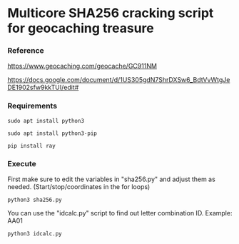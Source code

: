 # Multicore SHA256 cracking script for geocaching treasure
### Reference
https://www.geocaching.com/geocache/GC911NM

https://docs.google.com/document/d/1US305gdN7ShrDXSw6_BdtVvWtgJeDE1902sfw9kkTUI/edit#

### Requirements
```
sudo apt install python3
```

```
sudo apt install python3-pip
```

```
pip install ray
```
### Execute
First make sure to edit the variables in "sha256.py" and adjust them as needed. (Start/stop/coordinates in the for loops)
```
python3 sha256.py
```
You can use the "idcalc.py" script to find out letter combination ID. Example: AA01
```
python3 idcalc.py
```
